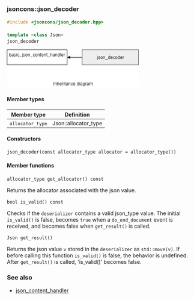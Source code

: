 ### jsoncons::json_decoder

```c++
#include <jsoncons/json_decoder.hpp>

template <class Json>
json_decoder
```

![json_decoder](./diagrams/json_decoder.png)

#### Member types

Member type                         |Definition
------------------------------------|------------------------------
`allocator_type`|Json::allocator_type

#### Constructors

    json_decoder(const allocator_type allocator = allocator_type())

#### Member functions

    allocator_type get_allocator() const
Returns the allocator associated with the json value.

    bool is_valid() const
Checks if the `deserializer` contains a valid json_type value. The initial `is_valid()` is false, becomes `true` when a `do_end_document` event is received, and becomes false when `get_result()` is called.

    Json get_result()
Returns the json value `v` stored in the `deserializer` as `std::move(v)`. If before calling this function `is_valid()` is false, the behavior is undefined. After `get_result()` is called, 'is_valid()' becomes false.

### See also

- [json_content_handler](json_content_handler.md)

